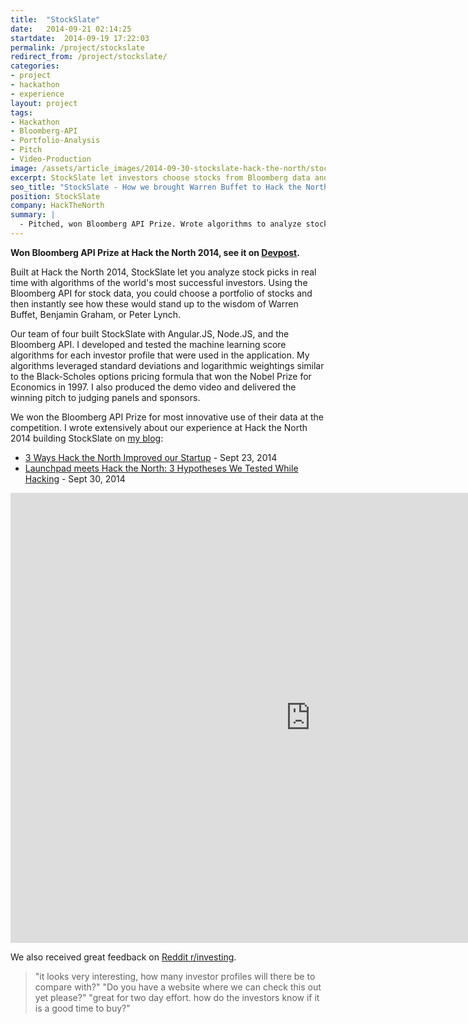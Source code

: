 ```yaml
---
title:  "StockSlate"
date:   2014-09-21 02:14:25
startdate:  2014-09-19 17:22:03
permalink: /project/stockslate
redirect_from: /project/stockslate/
categories:
- project
- hackathon
- experience
layout: project
tags:
- Hackathon
- Bloomberg-API
- Portfolio-Analysis
- Pitch
- Video-Production
image: /assets/article_images/2014-09-30-stockslate-hack-the-north/stock-slate-demo-retail-c.png
excerpt: StockSlate let investors choose stocks from Bloomberg data and then see how their portfolios would be judged by successful investors like Warren Buffet.
seo_title: "StockSlate - How we brought Warren Buffet to Hack the North | Andrew Paradi"
position: StockSlate
company: HackTheNorth
summary: |
  - Pitched, won Bloomberg API Prize. Wrote algorithms to analyze stock portfolios
---
```


**Won Bloomberg API Prize at Hack the North 2014, see it on [Devpost](https://devpost.com/software/stock-slate).**

Built at Hack the North 2014, StockSlate let you analyze stock picks in real time with algorithms of the world's most successful investors. Using the Bloomberg API for stock data, you could choose a portfolio of stocks and then instantly see how these would stand up to the wisdom of Warren Buffet, Benjamin Graham, or Peter Lynch.

Our team of four built StockSlate with Angular.JS, Node.JS, and the Bloomberg API. I developed and tested the machine learning score algorithms for each investor profile that were used in the application. My algorithms leveraged standard deviations and logarithmic weightings similar to the Black-Scholes options pricing formula that won the Nobel Prize for Economics in 1997. I also produced the demo video and delivered the winning pitch to judging panels and sponsors.

We won the Bloomberg API Prize for most innovative use of their data at the competition. I wrote extensively about our experience at Hack the North 2014 building StockSlate on <a href="https://www.andrewparadi.com/blog">my blog</a>:

- <a href="http://andrewparadi.com/blog/3-ways-hack-the-north-improved-our-startup/">3 Ways Hack the North Improved our Startup</a> - Sept 23, 2014
- <a href="http://andrewparadi.com/blog/launchpad-meets-hack-north-3-hypotheses-tested-hacking/">Launchpad meets Hack the North: 3 Hypotheses We Tested While Hacking</a> - Sept 30, 2014

<iframe width="960" height="720" src="https://www.youtube-nocookie.com/embed/juY4bwJXMVE?rel=0&amp;showinfo=0" frameborder="0" allowfullscreen></iframe>

We also received great feedback on [Reddit r/investing](https://www.reddit.com/r/investing/comments/2h8ha7/created_this_in_36_hours_looking_for_feedback/).

> "it looks very interesting, how many investor profiles will there be to compare with?"
> "Do you have a website where we can check this out yet please?"
> "great for two day effort. how do the investors know if it is a good time to buy?"
